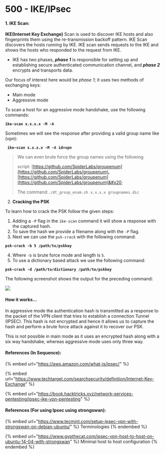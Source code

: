 # 500 - IKE/IPsec

#### 1. IKE Scan:

**IKE(Internet Key Exchange)** Scan is used to discover IKE hosts and also fingerprints them using the re-transmission backoff pattern. IKE Scan discovers the hosts running by IKE. IKE scan sends requests to the IKE and shows the hosts who responded to the request from IKE.

* IKE has two phases, _**phase 1**_ is responsible for setting up and establishing secure authenticated communication channel, and _**phase 2**_ encrypts and transports data.

Our focus of interest here would be _phase 1_; it uses two methods of exchanging keys:

* Main mode
* Aggressive mode

To scan a host for an aggressive mode handshake, use the following commands:

<pre class="language-markup"><code class="lang-markup"><strong>ike-scan x.x.x.x -M -A
</strong></code></pre>

Sometimes we will see the response after providing a valid group name like (vpn):

<pre class="language-markup"><code class="lang-markup"><strong> ike-scan x.x.x.x -M -A id=vpn
</strong></code></pre>

> We can even brute force the group names using the following&#x20;
>
> script: [https://github.com/SpiderLabs/groupenum](https://github.com/SpiderLabs/groupenum).[https://github.com/SpiderLabs/groupenum](https://github.com/SpiderLabs/groupenum)&#x20;
>
> The command:`./dt_group_enum.sh x.x.x.x groupnames.dic`

2. **Cracking the PSK**

To learn how to crack the PSK follow the given steps:

1. Adding a `-P` flag in the `ike-scan` command it will show a response with the captured hash.
2. To save the hash we provide a filename along with the `-P` flag.
3. Next we can use the `psk-crack` with the following command:

<pre class="language-markup"><code class="lang-markup"><strong>psk-crack -b 5 /path/to/pskkey
</strong></code></pre>

4. Where `-b` is brute force mode and length is `5`.
5. To use a dictionary based attack we use the following command:

<pre class="language-markup"><code class="lang-markup"><strong>psk-crack -d /path/to/dictionary /path/to/pskkey
</strong></code></pre>

The following screenshot shows the output for the preceding command:

![](https://i0.wp.com/hackonology.com/wp-content/uploads/2020/11/ike-bruteforce.png?resize=624%2C68\&ssl=1)

#### How it works…

In aggressive mode the authentication hash is transmitted as a response to the packet of the VPN client that tries to establish a connection Tunnel (IPSEC). This hash is not encrypted and hence it allows us to capture the hash and perform a brute force attack against it to recover our PSK.

This is not possible in main mode as it uses an encrypted hash along with a six way handshake, whereas aggressive mode uses only three way.

#### References (In Sequence):

{% embed url="https://aws.amazon.com/what-is/ipsec/" %}

{% embed url="https://www.techtarget.com/searchsecurity/definition/Internet-Key-Exchange" %}

{% embed url="https://book.hacktricks.xyz/network-services-pentesting/ipsec-ike-vpn-pentesting" %}

#### References (For using Ipsec using strongswan):

{% embed url="https://www.tecmint.com/setup-ipsec-vpn-with-strongswan-on-debian-ubuntu/" %}
Terminologies
{% endembed %}

{% embed url="https://www.gypthecat.com/ipsec-vpn-host-to-host-on-ubuntu-14-04-with-strongswan" %}
Minimal host to host configuration
{% endembed %}

